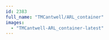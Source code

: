 ```yaml
---
id: 2383
full_name: "TMCantwell/ARL_container"
images: 
  - "TMCantwell-ARL_container-latest"
---
```


